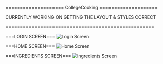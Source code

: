 ==================== CollegeCooking ====================

CURRENTLY WORKING ON GETTING THE LAYOUT & STYLES CORRECT

===================================================

===LOGIN SCREEN===
![Login Screen](https://i.imgur.com/YvmslYj.png)

===HOME SCREEN===
![Home Screen](https://imgur.com/OxZ3pLK)

===INGREDIENTS SCREEN===
![Ingredients Screen](https://imgur.com/H3EqpZk)



